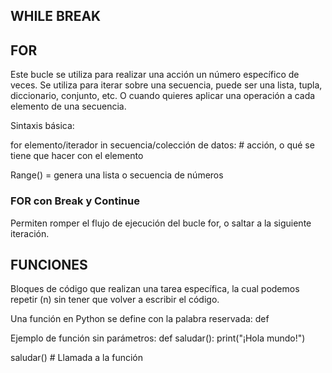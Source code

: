 
## WHILE BREAK

## FOR

Este bucle se utiliza para realizar una acción un número específico de veces.
Se utiliza para iterar sobre una secuencia, puede ser una lista, tupla, diccionario, conjunto, etc.
O cuando quieres aplicar una operación a cada elemento de una secuencia.

Sintaxis básica:

for elemento/iterador in secuencia/colección de datos:
    # acción, o qué se tiene que hacer con el elemento

Range() = genera una lista o secuencia de números

### FOR con Break y Continue

Permiten romper el flujo de ejecución del bucle for, o saltar a la siguiente iteración.


## FUNCIONES

Bloques de código que realizan una tarea específica, la cual podemos repetir (n) sin tener que volver a escribir el código.

Una función en Python se define con la palabra reservada:
def 

Ejemplo de función sin parámetros:
def saludar():
    print("¡Hola mundo!")

saludar()  # Llamada a la función